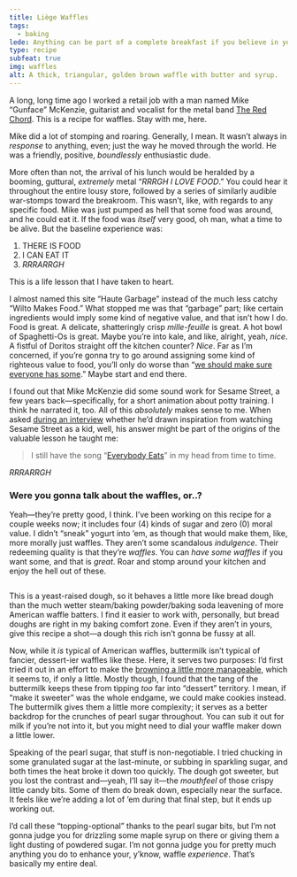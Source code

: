 ```yaml
---
title: Liège Waffles
tags:
  - baking
lede: Anything can be part of a complete breakfast if you believe in yourself.
type: recipe
subfeat: true
img: waffles
alt: A thick, triangular, golden brown waffle with butter and syrup.
---
```


A long, long time ago I worked a retail job with a man named Mike “Gunface” McKenzie, guitarist and vocalist for the metal band [The Red Chord](https://en.wikipedia.org/wiki/The_Red_Chord). This is a recipe for waffles. Stay with me, here.

Mike did a lot of stomping and roaring. Generally, I mean. It wasn’t always in _response_ to anything, even; just the way he moved through the world. He was a friendly, positive, _boundlessly_ enthusiastic dude.

More often than not, the arrival of his lunch would be heralded by a booming, guttural, _extremely_ metal “_RRRGH I LOVE FOOD_.” You could hear it throughout the entire lousy store, followed by a series of similarly audible war-stomps toward the breakroom. This wasn’t, like, with regards to any specific food. Mike was just pumped as hell that some food was around, and he could eat it. If the food was _itself_ very good, oh man, what a time to be alive. But the baseline experience was: 

1. THERE IS FOOD
2. I CAN EAT IT
3. _RRRARRGH_
 
This is a life lesson that I have taken to heart.

I almost named this site “Haute Garbage” instead of the much less catchy “Wilto Makes Food.” What stopped me was that “garbage” part; like certain ingredients would imply some kind of negative value, and that isn’t how I do. Food is great. A delicate, shatteringly crisp _mille-feuille_ is great. A hot bowl of Spaghetti-Os is great. Maybe you’re into kale, and like, alright, yeah, _nice_. A fistful of Doritos straight off the kitchen counter? _Nice_. Far as I’m concerned, if you’re gonna try to go around assigning some kind of righteous value to food, you’ll only do worse than “[we should make sure everyone has some](https://smallcanbebig.org/).” Maybe start and end there.

I found out that Mike McKenzie did some sound work for Sesame Street, a few years back—specifically, for a short animation about potty training. I think he narrated it, too. All of this _absolutely_ makes sense to me. When asked [during an interview](https://www.decibelmagazine.com/2016/07/13/red-chord-guitarist-gunface-on-recording-for-sesame-street/) whether he’d drawn inspiration from watching Sesame Street as a kid, well, his answer might be part of the origins of the valuable lesson he taught me:

>  I still have the song “[Everybody Eats](https://www.youtube.com/watch?v=3kqOhF-RrFM)” in my head from time to time. 

_RRRARRGH_

### Were you gonna talk about the waffles, or..?

Yeah—they’re pretty good, I think. I’ve been working on this recipe for a couple weeks now; it includes four (4) kinds of sugar and zero (0) moral value. I didn’t “sneak” yogurt into ’em, as though that would make them, like, more morally just waffles. They aren’t some scandalous _indulgence_. Their redeeming quality is that they’re _waffles_. You can _have some waffles_ if you want some, and that is _great_. Roar and stomp around your kitchen and enjoy the hell out of these.

<img alt="" sizes="(min-width: 1260px) 319px, (min-width: 1020px) calc(12.73vw + 161px), (min-width: 800px) calc(4.5vw + 240px), (min-width: 560px) calc(32.27vw + 24px), 93.33vw" srcset="/img/waffle-dough-1.jpg 320w,/img/waffle-dough-2.jpg 450w,/img/waffle-dough-3.jpg 640w,/img/waffle-dough-4.jpg 820w,/img/waffle-dough-5.jpg 1024w" src="/img/waffle-dough-3.jpg">

This is a yeast-raised dough, so it behaves a little more like bread dough than the much wetter steam/baking powder/baking soda leavening of more American waffle batters. I find it easier to work with, personally, but bread doughs are right in my baking comfort zone. Even if they aren’t in yours, give this recipe a shot—a dough this rich isn’t gonna be fussy at all.

Now, while it _is_ typical of American waffles, buttermilk isn’t typical of fancier, dessert-ier waffles like these. Here, it serves two purposes: I’d first tried it out in an effort to make the [browning a little more manageable](/articles/acid-browning/), which it seems to, if only a little. Mostly though, I found that the tang of the buttermilk keeps these from tipping _too_ far into “dessert” territory. I mean, if “make it sweeter” was the whole endgame, we could make cookies instead. The buttermilk gives them a little more complexity; it serves as a better backdrop for the crunches of pearl sugar throughout. You can sub it out for milk if you’re not into it, but you might need to dial your waffle maker down a little lower.

Speaking of the pearl sugar, that stuff is non-negotiable. I tried chucking in some granulated sugar at the last-minute, or subbing in sparkling sugar, and both times the heat broke it down too quickly. The dough got sweeter, but you lost the contrast and—yeah, I’ll say it—the _mouthfeel_ of those crispy little candy bits. Some of them do break down, especially near the surface. It feels like we’re adding a lot of ’em during that final step, but it ends up working out.

I’d call these “topping-optional” thanks to the pearl sugar bits, but I’m not gonna judge you for drizzling some maple syrup on there or giving them a light dusting of powdered sugar. I’m not gonna judge you for pretty much anything you do to enhance your, y’know, waffle _experience_. That’s basically my entire deal.